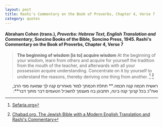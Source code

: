 ```yaml
---
layout: post
title: Rashi's Commentary on the Book of Proverbs, Chapter 4, Verse 7
category: quotes
---
```


#### Abraham Cohen (trans.), *Proverbs: Hebrew Text, English Translation and Commentary*, Soncino Books of the Bible, Soncino Press, 1945. Rashi's Commentary on the Book of Proverbs, Chapter 4, Verse 7

> **The beginning of wisdom \[is to\] acquire wisdom** At the beginning of your wisdom, learn from others and acquire for yourself the tradition from the mouth of the teacher, and afterwards with all your possession acquire understanding. Concentrate on it by yourself to understand the reasons, thereby deriving one thing from another.
[^1] [^2]

[^1]: [Sefaria.org](https://www.sefaria.org/Rashi_on_Proverbs.4.7?lang=bi)

[^2]: [Chabad.org. The Jewish Bible with a Modern English Translation and Rashi's Commentary](https://www.chabad.org/library/bible_cdo/aid/16375/showrashi/true/jewish/Chapter-4.htm)

<p dir="rtl">ראשית חכמה קנה חכמה.** תחלת חכמתך למוד מאחרים קנה לך שמועה מפי הרב, ואח"כ בכל קנינך קנה בינה, תתבונן בה מעצמך להשכיל הטעמים דבר מתוך דבר**:
</p>